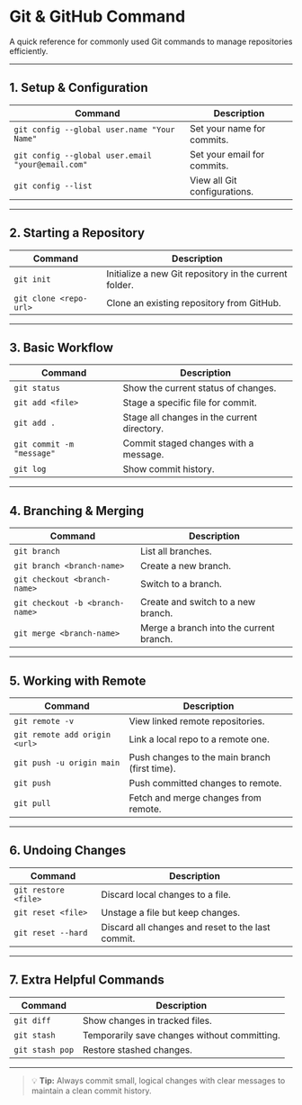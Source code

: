 # Git & GitHub Command

A quick reference for commonly used Git commands to manage repositories efficiently.

---

## 1. Setup & Configuration

| Command | Description |
|---------|-------------|
| `git config --global user.name "Your Name"` | Set your name for commits. |
| `git config --global user.email "your@email.com"` | Set your email for commits. |
| `git config --list` | View all Git configurations. |

---

## 2. Starting a Repository

| Command | Description |
|---------|-------------|
| `git init` | Initialize a new Git repository in the current folder. |
| `git clone <repo-url>` | Clone an existing repository from GitHub. |

---

## 3. Basic Workflow

| Command | Description |
|---------|-------------|
| `git status` | Show the current status of changes. |
| `git add <file>` | Stage a specific file for commit. |
| `git add .` | Stage all changes in the current directory. |
| `git commit -m "message"` | Commit staged changes with a message. |
| `git log` | Show commit history. |

---

## 4. Branching & Merging

| Command | Description |
|---------|-------------|
| `git branch` | List all branches. |
| `git branch <branch-name>` | Create a new branch. |
| `git checkout <branch-name>` | Switch to a branch. |
| `git checkout -b <branch-name>` | Create and switch to a new branch. |
| `git merge <branch-name>` | Merge a branch into the current branch. |

---

## 5. Working with Remote

| Command | Description |
|---------|-------------|
| `git remote -v` | View linked remote repositories. |
| `git remote add origin <url>` | Link a local repo to a remote one. |
| `git push -u origin main` | Push changes to the main branch (first time). |
| `git push` | Push committed changes to remote. |
| `git pull` | Fetch and merge changes from remote. |

---

## 6. Undoing Changes

| Command | Description |
|---------|-------------|
| `git restore <file>` | Discard local changes to a file. |
| `git reset <file>` | Unstage a file but keep changes. |
| `git reset --hard` | Discard all changes and reset to the last commit. |

---

## 7. Extra Helpful Commands

| Command | Description |
|---------|-------------|
| `git diff` | Show changes in tracked files. |
| `git stash` | Temporarily save changes without committing. |
| `git stash pop` | Restore stashed changes. |

---

> 💡 **Tip:** Always commit small, logical changes with clear messages to maintain a clean commit history.
